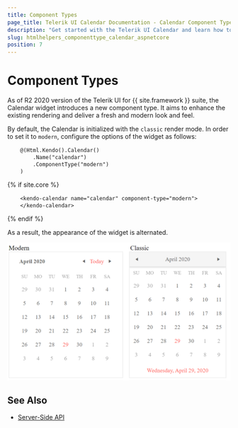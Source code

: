 ```yaml
---
title: Component Types
page_title: Telerik UI Calendar Documentation - Calendar Component Types
description: "Get started with the Telerik UI Calendar and learn how to enable the modern component type."
slug: htmlhelpers_componenttype_calendar_aspnetcore 
position: 7
---
```


# Component Types

As of R2 2020 version of the Telerik UI for {{ site.framework }} suite, the Calendar widget introduces a new component type. It aims to enhance the existing rendering and deliver a fresh and modern look and feel. 

By default, the Calendar is initialized with the `classic` render mode. In order to set it to `modern`, configure the options of the widget as follows:

```HtmlHelper
    @(Html.Kendo().Calendar()
        .Name("calendar")
        .ComponentType("modern")
    )
```
{% if site.core %}
```TagHelper
    <kendo-calendar name="calendar" component-type="modern">
    </kendo-calendar>
```
{% endif %}

As a result, the appearance of the widget is alternated. 

![{{ site.product_short }} Calendar comparison between the component types](../../../images/classic-modern-calendar-rendering.png)

## See Also

* [Server-Side API](/api/calendar)
